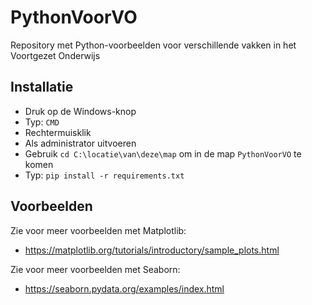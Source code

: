 # PythonVoorVO

Repository met Python-voorbeelden voor verschillende vakken in het Voortgezet Onderwijs

## Installatie

- Druk op de Windows-knop
- Typ: `CMD`
- Rechtermuisklik
- Als administrator uitvoeren
- Gebruik `cd C:\locatie\van\deze\map` om in de map `PythonVoorVO` te komen
- Typ: `pip install -r requirements.txt`


## Voorbeelden

Zie voor meer voorbeelden met Matplotlib:
- https://matplotlib.org/tutorials/introductory/sample_plots.html

Zie voor meer voorbeelden met Seaborn:
- https://seaborn.pydata.org/examples/index.html